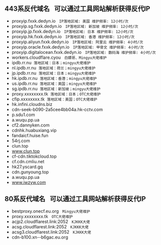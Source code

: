 ## 443系反代域名  &nbsp;  可以通过工具网站解析获得反代IP
- proxyip.fxxk.dedyn.io   &nbsp;  `IP落地区域: 美国 维护频率: 12小时/次`
- proxyip.sg.fxxk.dedyn.io  &nbsp;  `IP落地区域: 新加坡 维护频率: 12小时/次`
- proxyip.jp.fxxk.dedyn.io  &nbsp;  `IP落地区域: 日本 维护频率: 12小时/次`
- proxyip.hk.fxxk.dedyn.io  &nbsp;  `IP落地区域: 香港 维护频率: 12小时/次`
- proxyip.aliyun.fxxk.dedyn.io  &nbsp;  `IP落地区域: 阿里云 维护频率: 4小时/次`
- proxyip.oracle.fxxk.dedyn.io   &nbsp;  `IP落地区域: 甲骨文 维护频率: 4小时/次`
- proxyip.digitalocean.fxxk.dedyn.io   &nbsp;  `IP落地区域: 数码海 维护频率: 4小时/次`
- workers.cloudflare.cyou   &nbsp;  `白嫖哥、Mingyu大佬维护`
- ipdb.rr.nu &nbsp;`落地区域：日本；mingyu大佬维护`
- nl.ipdb.rr.nu &nbsp;`落地区域：荷兰；mingyu大佬维护`
- jp.ipdb.rr.nu &nbsp;`落地区域：日本；mingyu大佬维护`
- hk.ipdb.rr.nu &nbsp;`落地区域：香港；mingyu大佬维护`
- us.ipdb.rr.nu &nbsp;`落地区域：美国；mingyu大佬维护`
- sg.ipdb.rr.nu &nbsp;`落地区域：新加坡；mingyu大佬维护`
- proxy.xxxxxxxx.tk &nbsp;`落地区域：日本；OTC大佬维护`
- cfip.xxxxxxxx.tk &nbsp;`落地区域：美国；OTC大佬维护`
- hk.infini.cloudns.biz
- cdn-seek-b090-2a5cee4bb04a.hk-cctv.com
- p.sdu1.com
- a.wuqu.pp.ua
- cf2.dannyken.com
- cdnhk.huabuxiang.vip
- fandaicf.huise.fun
- 54rj.com
- clun.top
- www.clun.top
- cf-cdn.tiktokcloud.top
- cf.cdn.cmliu.net
- hk27.yscard.gq
- cdn.gunyoung.top
- a.wuqu.pp.ua
- www.iwzyw.com

## 80系反代域名    &nbsp;  可以通过工具网站解析获得反代IP
- bestproxy.onecf.eu.org   &nbsp;  `Mingyu大佬维护`
- proxy.xxxxxxxx.tk   &nbsp;  `OTC大佬维护`
- acjp2.cloudflarest.link:2052   &nbsp;  `KJKKK大佬`
- acsg.cloudflarest.link:2052   &nbsp;  `KJKKK大佬`
- acsg3.cloudflarest.link:2052   &nbsp;  `KJKKK大佬`
- cdn-b100.xn--b6gac.eu.org
